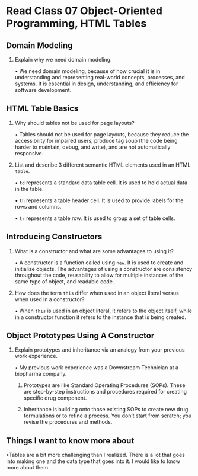 # Read Class 07 Object-Oriented Programming, HTML Tables

## Domain Modeling

1.	Explain why we need domain modeling.

    •	We need domain modeling, because of how crucial it is in understanding and representing real-world concepts, processes, and systems. It is essential in design, understanding, and efficiency for software development.

## HTML Table Basics

1.	Why should tables not be used for page layouts?

    •	Tables should not be used for page layouts, because they reduce the accessibility for impaired users, produce tag soup (the code being harder to maintain, debug, and write), and are not automatically responsive.

2.	List and describe 3 different semantic HTML elements used in an HTML<code> table</code>.

    •	<code>td</code> represents a standard data table cell. It is used to hold actual data in the table.

    •	<code>th</code> represents a table header cell. It is used to provide labels for the rows and columns.

    •	<code>tr</code> represents a table row. It is used to group a set of table cells.

## Introducing Constructors

1.	What is a constructor and what are some advantages to using it?

    •	A constructor is a function called using <code>new</code>. It is used to create and initialize objects. The advantages of using a constructor are consistency throughout the code, reusability to allow for multiple instances of the same type of object, and readable code.

2.	How does the term <code>this</code> differ when used in an object literal versus when used in a constructor?

    •	When <code>this</code> is used in an object literal, it refers to the object itself, while in a constructor function it refers to the instance that is being created.

## Object Prototypes Using A Constructor

1.	Explain prototypes and inheritance via an analogy from your previous work experience.

    •	My previous work experience was a Downstream Technician at a biopharma company.

    1.	Prototypes are like Standard Operating Procedures (SOPs). These are step-by-step instructions and procedures required for creating specific drug component.

    2.	Inheritance is building onto those existing SOPs to create new drug formulations or to refine a process. You don’t start from scratch; you revise the procedures and methods.

## Things I want to know more about

•Tables are a bit more challenging than I realized. There is a lot that goes into making one and the data type that goes into it. I would like to know more about them. 
